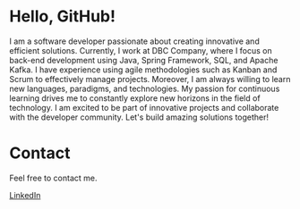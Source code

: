 # Hello, GitHub!
<p>I am a software developer passionate about creating innovative and efficient solutions. Currently, I work at DBC Company, where I focus on back-end development using Java, Spring Framework, SQL, and Apache Kafka. I have experience using agile methodologies such as Kanban and Scrum to effectively manage projects. Moreover, I am always willing to learn new languages, paradigms, and technologies. My passion for continuous learning drives me to constantly explore new horizons in the field of technology. I am excited to be part of innovative projects and collaborate with the developer community. Let's build amazing solutions together!</p>

# Contact
<p>Feel free to contact me.</p>

[LinkedIn](https://www.linkedin.com/in/breno-mchd/ "My LinkedIn profile")<br>

